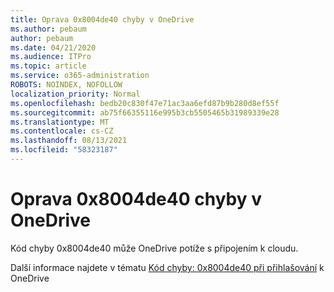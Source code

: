 ```yaml
---
title: Oprava 0x8004de40 chyby v OneDrive
ms.author: pebaum
author: pebaum
ms.date: 04/21/2020
ms.audience: ITPro
ms.topic: article
ms.service: o365-administration
ROBOTS: NOINDEX, NOFOLLOW
localization_priority: Normal
ms.openlocfilehash: bedb20c830f47e71ac3aa6efd87b9b280d8ef55f
ms.sourcegitcommit: ab75f66355116e995b3cb5505465b31989339e28
ms.translationtype: MT
ms.contentlocale: cs-CZ
ms.lasthandoff: 08/13/2021
ms.locfileid: "58323187"
---
```

# <a name="fix-0x8004de40-error-in-onedrive"></a>Oprava 0x8004de40 chyby v OneDrive

Kód chyby 0x8004de40 může OneDrive potíže s připojením k cloudu. 

Další informace najdete v tématu [Kód chyby: 0x8004de40 při přihlašování](https://docs.microsoft.com/sharepoint/troubleshoot/administration/error-0x8004de40-in-onedrive) k OneDrive